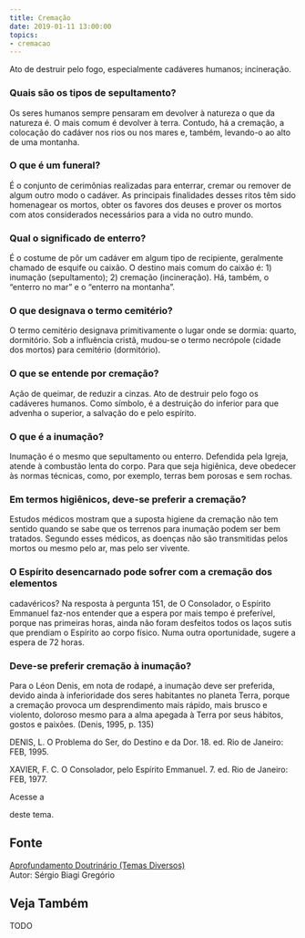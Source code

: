 ```yaml
---
title: Cremação
date: 2019-01-11 13:00:00
topics: 
- cremacao
---
```


Ato de destruir pelo fogo, especialmente cadáveres humanos; incineração.

### Quais são os tipos de sepultamento?
Os seres humanos sempre pensaram em devolver à natureza o que da
natureza é. O mais comum é devolver à terra. Contudo, há a cremação, a
colocação do cadáver nos rios ou nos mares e, também, levando-o ao alto
de uma montanha.

### O que é um funeral?
É o conjunto de cerimônias realizadas para enterrar, cremar ou remover
de algum outro modo o cadáver. As principais finalidades desses ritos
têm sido homenagear os mortos, obter os favores dos deuses e prover os
mortos com atos considerados necessários para a vida no outro mundo.

### Qual o significado de enterro?
É o costume de pôr um cadáver em algum tipo de recipiente, geralmente
chamado de esquife ou caixão. O destino mais comum do caixão é: 1)
inumação (sepultamento); 2) cremação (incineração). Há, também, o
“enterro no mar” e o “enterro na montanha”.

### O que designava o termo cemitério?
O termo cemitério designava primitivamente o lugar onde se dormia:
quarto, dormitório. Sob a influência cristã, mudou-se o termo necrópole
(cidade dos mortos) para cemitério (dormitório).

### O que se entende por cremação?
Ação de queimar, de reduzir a cinzas. Ato de destruir pelo fogo os
cadáveres humanos. Como símbolo, é a destruição do inferior para que
advenha o superior, a salvação do e pelo espírito.

### O que é a inumação?
Inumação é o mesmo que sepultamento ou enterro. Defendida pela Igreja,
atende à combustão lenta do corpo. Para que seja higiênica, deve
obedecer às normas técnicas, como, por exemplo, terras bem porosas e sem
rochas.

### Em termos higiênicos, deve-se preferir a cremação?
Estudos médicos mostram que a suposta higiene da cremação não tem
sentido quando se sabe que os terrenos para inumação podem ser bem
tratados. Segundo esses médicos, as doenças não são transmitidas pelos
mortos ou mesmo pelo ar, mas pelo ser vivente.

### O Espírito desencarnado pode sofrer com a cremação dos elementos
cadavéricos?
Na resposta à pergunta 151, de O Consolador, o Espírito Emmanuel
faz-nos entender que a espera por mais tempo é preferível, porque nas
primeiras horas, ainda não foram desfeitos todos os laços sutis que
prendiam o Espírito ao corpo físico. Numa outra oportunidade, sugere a
espera de 72 horas.

### Deve-se preferir cremação à inumação?
Para o Léon Denis, em nota de rodapé, a inumação deve ser preferida,
devido ainda à inferioridade dos seres habitantes no planeta Terra,
porque a cremação provoca um desprendimento mais rápido, mais brusco e
violento, doloroso mesmo para a alma apegada à Terra por seus hábitos,
gostos e paixões. (Denis, 1995, p. 135)




DENIS, L. O Problema do Ser, do Destino e da Dor. 18. ed. Rio de
Janeiro: FEB, 1995.

XAVIER, F. C. O Consolador, pelo Espírito Emmanuel. 7. ed. Rio de
Janeiro: FEB, 1977.

Acesse a

deste tema.

## Fonte
[Aprofundamento Doutrinário (Temas Diversos)](https://sites.google.com/view/aprofundamentodoutrinario/cremação)  
Autor: Sérgio Biagi Gregório



## Veja Também
TODO


